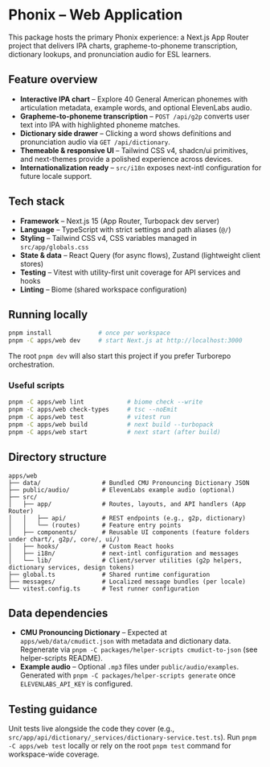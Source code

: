 # Phonix – Web Application

This package hosts the primary Phonix experience: a Next.js App Router project that delivers IPA charts, grapheme-to-phoneme transcription, dictionary lookups, and pronunciation audio for ESL learners.

## Feature overview

- **Interactive IPA chart** – Explore 40 General American phonemes with articulation metadata, example words, and optional ElevenLabs audio.
- **Grapheme-to-phoneme transcription** – `POST /api/g2p` converts user text into IPA with highlighted phoneme matches.
- **Dictionary side drawer** – Clicking a word shows definitions and pronunciation audio via `GET /api/dictionary`.
- **Themeable & responsive UI** – Tailwind CSS v4, shadcn/ui primitives, and next-themes provide a polished experience across devices.
- **Internationalization ready** – `src/i18n` exposes next-intl configuration for future locale support.

## Tech stack

- **Framework** – Next.js 15 (App Router, Turbopack dev server)
- **Language** – TypeScript with strict settings and path aliases (`@/`)
- **Styling** – Tailwind CSS v4, CSS variables managed in `src/app/globals.css`
- **State & data** – React Query (for async flows), Zustand (lightweight client stores)
- **Testing** – Vitest with utility-first unit coverage for API services and hooks
- **Linting** – Biome (shared workspace configuration)

## Running locally

```bash
pnpm install             # once per workspace
pnpm -C apps/web dev     # start Next.js at http://localhost:3000
```

The root `pnpm dev` will also start this project if you prefer Turborepo orchestration.

### Useful scripts

```bash
pnpm -C apps/web lint            # biome check --write
pnpm -C apps/web check-types     # tsc --noEmit
pnpm -C apps/web test            # vitest run
pnpm -C apps/web build           # next build --turbopack
pnpm -C apps/web start           # next start (after build)
```

## Directory structure

```
apps/web
├── data/                 # Bundled CMU Pronouncing Dictionary JSON
├── public/audio/         # ElevenLabs example audio (optional)
├── src/
│   ├── app/              # Routes, layouts, and API handlers (App Router)
│   │   ├── api/          # REST endpoints (e.g., g2p, dictionary)
│   │   └── (routes)      # Feature entry points
│   ├── components/       # Reusable UI components (feature folders under chart/, g2p/, core/, ui/)
│   ├── hooks/            # Custom React hooks
│   ├── i18n/             # next-intl configuration and messages
│   └── lib/              # Client/server utilities (g2p helpers, dictionary services, design tokens)
├── global.ts             # Shared runtime configuration
├── messages/             # Localized message bundles (per locale)
└── vitest.config.ts      # Test runner configuration
```

## Data dependencies

- **CMU Pronouncing Dictionary** – Expected at `apps/web/data/cmudict.json` with metadata and dictionary data. Regenerate via `pnpm -C packages/helper-scripts cmudict-to-json` (see helper-scripts README).
- **Example audio** – Optional `.mp3` files under `public/audio/examples`. Generated with `pnpm -C packages/helper-scripts generate` once `ELEVENLABS_API_KEY` is configured.

## Testing guidance

Unit tests live alongside the code they cover (e.g., `src/app/api/dictionary/_services/dictionary-service.test.ts`). Run `pnpm -C apps/web test` locally or rely on the root `pnpm test` command for workspace-wide coverage.
